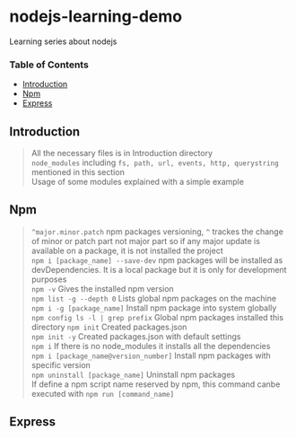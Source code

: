 # nodejs-learning-demo

Learning series about nodejs

### Table of Contents

- [Introduction](#introduction)
- [Npm](#npm)
- [Express](#express)

## Introduction

> All the necessary files is in Introduction directory \
> `node_modules` including `fs, path, url, events, http, querystring` mentioned in this section \
> Usage of some modules explained with a simple example

## Npm

> `^major.minor.patch` npm packages versioning, `^` trackes the change of minor or patch part not major part so if any major update is available on a package, it is not installed the project\
> `npm i [package_name] --save-dev` npm packages will be installed as devDependencies. It is a local package but it is only for development purposes \
> `npm -v` Gives the installed npm version \
> `npm list -g --depth 0` Lists global npm packages on the machine \
> `npm i -g [package_name]` Install npm package into system globally \
> `npm config ls -l | grep prefix` Global npm packages installed this directory
> `npm init` Created packages.json \
> `npm init -y` Created packages.json with default settings \
> `npm i` If there is no node_modules it installs all the dependencies \
> `npm i [package_name@version_number]` Install npm packages with specific version \
> `npm uninstall [package_name]` Uninstall npm packages \
> If define a npm script name reserved by npm, this command canbe executed with `npm run [command_name]`

## Express
